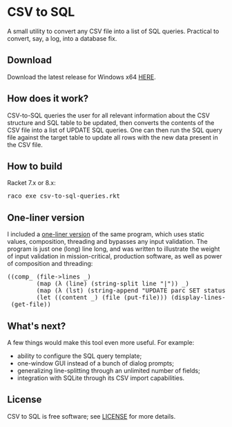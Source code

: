 # CSV to SQL

A small utility to convert any CSV file into a list of SQL queries. Practical to convert, say, a log, into a database fix.

## Download

Download the latest release for Windows x64 [HERE](https://github.com/DexterLagan/csv-to-sql/releases).

## How does it work?

CSV-to-SQL queries the user for all relevant information about the CSV structure and SQL table to be updated, then converts the contents of the CSV file into a list of UPDATE SQL queries. One can then run the SQL query file against the target table to update all rows with the new data present in the CSV file.

## How to build

Racket 7.x or 8.x:
<pre>
raco exe csv-to-sql-queries.rkt
</pre>

## One-liner version

I included a [one-liner version](https://github.com/DexterLagan/csv-to-sql/blob/main/csv-to-sql-one-liner.rkt) of the same program, which uses static values, composition, threading and bypasses any input validation. The program is just one (long) line long, and was written to illustrate the weight of input validation in mission-critical, production software, as well as power of composition and threading:
<pre>
((comp_ (file->lines _)                                                                                                ; read file as lines
        (map (λ (line) (string-split line "|")) _)                                                                     ; split each line on |
        (map (λ (lst) (string-append "UPDATE parc SET status = '" (last lst) "' WHERE parc_id = " (first lst) ";")) _) ; build SQL query for each line
        (let ((content _) (file (put-file))) (display-lines-to-file content file #:exists 'replace)))                  ; save result in new file
 (get-file))                                                                                                           ; display file open dialog
</pre>

## What's next?

A few things would make this tool even more useful. For example:
- ability to configure the SQL query template;
- one-window GUI instead of a bunch of dialog prompts;
- generalizing line-splitting through an unlimited number of fields;
- integration with SQLite through its CSV import capabilities.

## License

CSV to SQL is free software; see [LICENSE](https://github.com/DexterLagan/csv-to-sql/blob/main/LICENSE) for more details.
